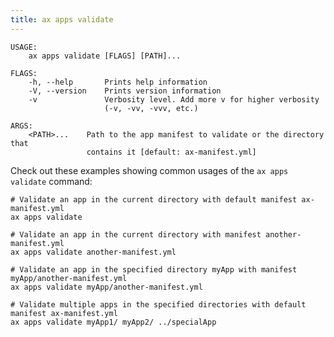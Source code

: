 ```yaml
---
title: ax apps validate
--- 
```


```text title="Validate an app manifest"
USAGE:
    ax apps validate [FLAGS] [PATH]...

FLAGS:
    -h, --help       Prints help information
    -V, --version    Prints version information
    -v               Verbosity level. Add more v for higher verbosity
                     (-v, -vv, -vvv, etc.)

ARGS:
    <PATH>...    Path to the app manifest to validate or the directory that
                 contains it [default: ax-manifest.yml]
```

Check out these examples showing common usages of the `ax apps validate` command:

```text title="Example Usage"
# Validate an app in the current directory with default manifest ax-manifest.yml
ax apps validate

# Validate an app in the current directory with manifest another-manifest.yml
ax apps validate another-manifest.yml

# Validate an app in the specified directory myApp with manifest myApp/another-manifest.yml
ax apps validate myApp/another-manifest.yml

# Validate multiple apps in the specified directories with default manifest ax-manifest.yml
ax apps validate myApp1/ myApp2/ ../specialApp
```
